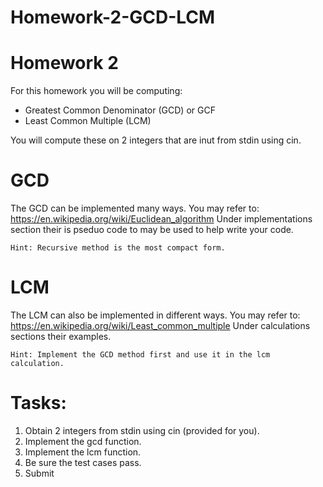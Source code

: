 # Homework-2-GCD-LCM
Homework 2
===
For this homework you will be computing:
* Greatest Common Denominator (GCD) or GCF
* Least Common Multiple (LCM)

You will compute these on 2 integers that are inut from stdin using cin.

GCD
==
The GCD can be implemented many ways. You may refer to:
https://en.wikipedia.org/wiki/Euclidean_algorithm
Under implementations section their is pseduo code to may be used to help write your code. 

`Hint: Recursive method is the most compact form.`

LCM
===
The LCM can also be implemented in different ways. You may refer to:
https://en.wikipedia.org/wiki/Least_common_multiple
Under calculations sections their examples.

`Hint: Implement the GCD method first and use it in the lcm calculation.`

Tasks:
===
1. Obtain 2 integers from stdin using cin (provided for you).
2. Implement the gcd function.
3. Implement the lcm function.
4. Be sure the test cases pass.
5. Submit

